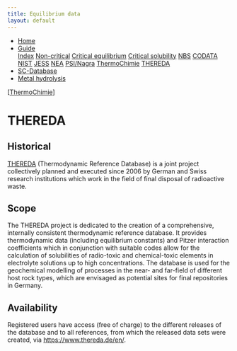 ```yaml
---
title: Equilibrium data
layout: default
---
```

<ul>
  <li><a href="/">Home</a></li>
  <li class="dropdown">
    <a href="javascript:void(0)" class="dropbtn" class="active">Guide</a>
    <div class="dropdown-content">
      <a href="index.html">Index</a>
      <a href="noncritical.html">Non-critical</a>
      <a href="critical-equilibrium.html">Critical equilibrium</a>
      <a href="critical-solubility.html">Critical solubility</a>
      <a href="NBS.html">NBS</a>
      <a href="CODATA.html">CODATA</a>
      <a href="NIST.html">NIST</a>
      <a href="JESS.html">JESS</a>
      <a href="NEA.html">NEA</a>
      <a href="PSI.html">PSI/Nagra</a>
      <a href="thermochimie.html">ThermoChimie</a>
      <a class="active" href="THEREDA.html">THEREDA</a>
    </div>
  </li>
  <li><a href="/sc-database.html">SC-Database</a></li>
  <li><a href="/cost-nectar.html">Metal hydrolysis</a></li>
</ul>

[[ThermoChimie](thermochimie.html)]

# THEREDA

## Historical

<a  href="https://www.thereda.de/en/" target="_blank" rel="noopener">THEREDA</a> (Thermodynamic Reference Database) is a joint project collectively planned and executed since 2006 by German and Swiss research institutions which work in the field of final disposal of radioactive waste.

## Scope

The THEREDA project is dedicated to the creation of a comprehensive, internally consistent thermodynamic reference database. It provides thermodynamic data (including equilibrium constants) and Pitzer interaction coefficients which in conjunction with suitable codes allow for the calculation of solubilities of radio-toxic and chemical-toxic elements in electrolyte solutions up to high concentrations. The database is used for the geochemical modelling of processes in the near- and far-field of different host rock types, which are envisaged as potential sites for final repositories in Germany.

## Availability

Registered users have access (free of charge) to the different releases of the database and to all references, from which the released data sets were created, via <a  href="https://www.thereda.de/en/" target="_blank" rel="noopener">https://www.thereda.de/en/</a>.
